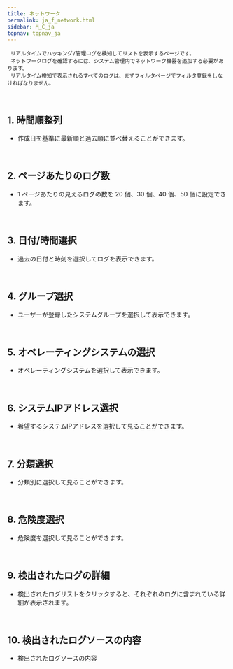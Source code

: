 ```yaml
---
title: ネットワーク
permalink: ja_f_network.html
sidebar: M_C_ja
topnav: topnav_ja
---
```


     リアルタイムでハッキング/管理ログを検知してリストを表示するページです。
     ネットワークログを確認するには、システム管理内でネットワーク機器を追加する必要があります。  
     リアルタイム検知で表示されるすべてのログは、まずフィルタページでフィルタ登録をしなければなりません。
<br />

## 1. 時間順整列

- 作成日を基準に最新順と過去順に並べ替えることができます。

<!-- [![image](/docs/images/Manual/common/filter/network/1.png){: width="800" }](/docs/images/Manual/common/filter/network/1.png){: target="_blank"}-->
 
 <br />

## 2. ページあたりのログ数

- 1 ページあたりの見えるログの数を 20 個、30 個、40 個、50 個に設定できます。

<!-- [![image](/docs/images/Manual/common/filter/network/2.png){: width="800" }](/docs/images/Manual/common/filter/network/2.png){: target="_blank"}-->
 
 <br />

## 3. 日付/時間選択

- 過去の日付と時刻を選択してログを表示できます。

<!-- [![image](/docs/images/Manual/common/filter/network/3.png){: width="800" }](/docs/images/Manual/common/filter/network/3.png){: target="_blank"}-->
 
<br />

## 4. グループ選択

- ユーザーが登録したシステムグループを選択して表示できます。

<!-- [![image](/docs/images/Manual/common/filter/network/4.png){: width="800" }](/docs/images/Manual/common/filter/network/4.png){: target="_blank"}-->
 
 <br />

## 5. オペレーティングシステムの選択

- オペレーティングシステムを選択して表示できます。

<!-- [![image](/docs/images/Manual/common/filter/network/5.png){: width="800" }](/docs/images/Manual/common/filter/network/5.png){: target="_blank"}-->

<br />

## 6. システムIPアドレス選択

- 希望するシステムIPアドレスを選択して見ることができます。

<!-- [![image](/docs/images/Manual/common/filter/network/6.png){: width="800" }](/docs/images/Manual/common/filter/network/6.png){: target="_blank"}-->

<br />

## 7. 分類選択

- 分類別に選択して見ることができます。

<!-- [![image](/docs/images/Manual/common/filter/network/7.png){: width="800" }](/docs/images/Manual/common/filter/network/7.png){: target="_blank"}-->

<br />

## 8. 危険度選択

- 危険度を選択して見ることができます。

<!-- [![image](/docs/images/Manual/common/filter/network/8.png){: width="800" }](/docs/images/Manual/common/filter/network/8.png){: target="_blank"}-->

<br />

## 9. 検出されたログの詳細

- 検出されたログリストをクリックすると、それぞれのログに含まれている詳細が表示されます。

<!-- [![image](/docs/images/Manual/common/filter/network/9.png){: width="800" }](/docs/images/Manual/common/filter/network/9.png){: target="_blank"}-->

<br />

## 10. 検出されたログソースの内容

- 検出されたログソースの内容

<!-- [![image](/docs/images/Manual/common/filter/network/10.png){: width="800" }](/docs/images/Manual/common/filter/network/10.png){: target="_blank"}-->